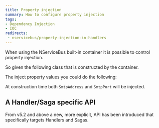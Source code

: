 ```yaml
---
title: Property injection
summary: How to configure property injection
tags: 
- Dependency Injection
- IOC
redirects:
 - nservicebus/property-injection-in-handlers
---
```


When using the NServiceBus built-in container it is possible to control property injection.

So given the following class that is constructed by the container.

<!-- import PropertyInjectionWithHandler --> 

The inject property values you could do the following:

<!-- import ConfigurePropertyInjectionForHandlerBefore --> 

At construction time both `SmtpAddress` and `SmtpPort` will be injected.

## A Handler/Saga specific API

From v5.2 and above a new, more explicit, API has been introduced that specifically targets Handlers and Sagas.

<!-- import ConfigurePropertyInjectionForHandler --> 